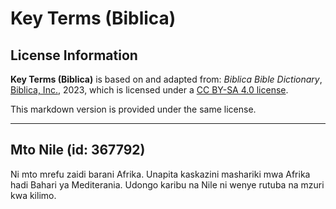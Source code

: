 # Key Terms (Biblica)

## License Information

**Key Terms (Biblica)** is based on and adapted from: _Biblica Bible Dictionary_, [Biblica, Inc.](https://www.biblica.com/), 2023, which is licensed under a [CC BY-SA 4.0 license](https://creativecommons.org/licenses/by-sa/4.0/legalcode.en).

This markdown version is provided under the same license.



--------------------------------

## Mto Nile (id: 367792)

Ni mto mrefu zaidi barani Afrika. Unapita kaskazini mashariki mwa Afrika hadi Bahari ya Mediterania. Udongo karibu na Nile ni wenye rutuba na mzuri kwa kilimo.


